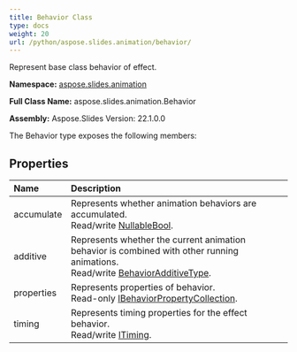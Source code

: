 ```yaml
---
title: Behavior Class
type: docs
weight: 20
url: /python/aspose.slides.animation/behavior/
---
```


Represent base class behavior of effect.

**Namespace:** [aspose.slides.animation](/python/aspose.slides.animation/)

**Full Class Name:** aspose.slides.animation.Behavior

**Assembly:**  Aspose.Slides Version: 22.1.0.0

The Behavior type exposes the following members:
## **Properties**
|**Name**|**Description**|
| :- | :- |
|accumulate|Represents whether animation behaviors are accumulated.<br/>            Read/write [NullableBool](/python/aspose.slides/nullablebool/).|
|additive|Represents whether the current animation behavior is combined with other running animations.<br/>            Read/write [BehaviorAdditiveType](/python/aspose.slides.animation/behavioradditivetype/).|
|properties|Represents properties of behavior.<br/>            Read-only [IBehaviorPropertyCollection](/python/aspose.slides.animation/ibehaviorpropertycollection/).|
|timing|Represents timing properties for the effect behavior.<br/>            Read/write [ITiming](/python/aspose.slides.animation/itiming/).|
